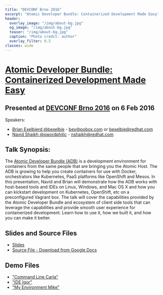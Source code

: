 ```yaml
---
title: "DEVCONF Brno 2016"
excerpt: "Atomic Developer Bundle: Containerized Development Made Easy"
header:
  overlay_image: "/img/about-bg.jpg"
  og_image: "/img/about-bg.jpg"
  teaser: "/img/about-bg.jpg"
  caption: "Photo credit: author"
  overlay_filter: 0.5
classes: wide
---
```


# [Atomic Developer Bundle: Containerized Development Made Easy](https://devconfcz2016.sched.org/event/53556807a38c5eb825ebdfdebccd1def)
## Presented at [DEVCONF Brno 2016](https://devconf.cz/) on 6 Feb 2016

Speakers: 
- [Brian Exelbierd @bexelbie](https://twitter.com/bexelbie) - bex@pobox.com or bexelbie@redhat.com
- [Navid Shaikh @swordphilic](https://twitter.com/swordphilic) - nshaikh@redhat.com

## Talk Synopsis:
The [Atomic Developer Bundle
(ADB)](https://github.com/projectatomic/adb-atomic-developer-bundle/)
is a development environment for containers from the same people that
are bringing you the Atomic Host. The ADB is growing to help you create
containers for use with Docker, orchestrators like Kubernetes, PaaS
platforms like OpenShift and Mesos. In this presentation, Navid and
Brian will demonstrate how the ADB works with host-based tools and IDEs
on Linux, Windows, and Mac OS X and how you can kickstart development
on Kubernetes, OpenShift, etc on a preconfigured Vagrant box. The talk
will cover the capabilities provided by the Atomic Developer Bundle and
ecosystem of client side tools that can leverage the capabilities and
provide smooth user experience for containerized development. Learn how
to use it, how we built it, and how you can make it better.

## Slides and Source Files

- [Slides](ADB_DevConf_2016.pdf)
- [Source File - Download   from Google Docs](slides.pptx)

## Demo Files

- ["Command Line Carla"](carla/README.md.txt)
- ["IDE Igor"](igor/README.md.txt)
- ["My Environment Mike"](mike/README.md.txt)

